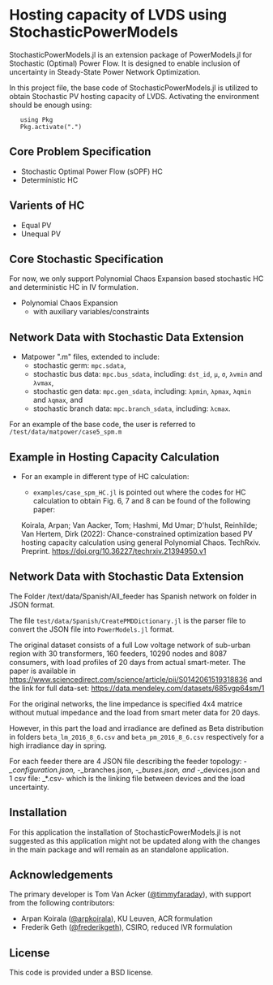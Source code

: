 # Hosting capacity of LVDS using StochasticPowerModels


StochasticPowerModels.jl is an extension package of PowerModels.jl for 
Stochastic (Optimal) Power Flow. It is designed to enable inclusion of 
uncertainty in Steady-State Power Network Optimization. 

In this project file, the base code of StochasticPowerModels.jl is utilized to obtain Stochastic PV hosting capacity of LVDS. Activating the environment should be enough using:
 ```
    using Pkg
    Pkg.activate(".")
```
## Core Problem Specification

- Stochastic Optimal Power Flow (sOPF) HC
- Deterministic HC


## Varients of HC

- Equal PV
- Unequal PV

## Core Stochastic Specification
For now, we only support Polynomial Chaos Expansion based stochastic HC and deterministic HC in IV formulation.

- Polynomial Chaos Expansion
    - with auxiliary variables/constraints

## Network Data with Stochastic Data Extension

- Matpower ".m" files, extended to include:
    - stochastic germ: `mpc.sdata`,
    - stochastic bus data: `mpc.bus_sdata`, including: `dst_id`, `μ`, `σ`, `λvmin` and `λvmax`,
    - stochastic gen data: `mpc.gen_sdata`, including: `λpmin`, `λpmax`, `λqmin` and `λqmax`, and
    - stochastic branch data: `mpc.branch_sdata`, including: `λcmax`.

For an example of the base code, the user is referred to `/test/data/matpower/case5_spm.m`

## Example in Hosting Capacity Calculation
- For an example in different type of HC calculation:
    - `examples/case_spm_HC.jl` is pointed out where the codes for HC calculation to obtain Fig. 6, 7 and 8 can be found of the following paper:
    
    Koirala, Arpan; Van Aacker, Tom; Hashmi, Md Umar; D'hulst, Reinhilde; Van Hertem, Dirk (2022): Chance-constrained optimization based PV hosting capacity calculation using general Polynomial Chaos. TechRxiv. Preprint. https://doi.org/10.36227/techrxiv.21394950.v1 
    
## Network Data with Stochastic Data Extension
The Folder /text/data/Spanish/All_feeder has Spanish network on folder in JSON format. 

The file `test/data/Spanish/CreatePMDDictionary.jl` is the parser file to convert the JSON file into `PowerModels.jl` format.

The original dataset consists of a full Low voltage network of sub-urban region with 30 transformers, 160 feeders, 10290 nodes and 8087 consumers, with load profiles of 20 days from actual smart-meter.
The paper is available in https://www.sciencedirect.com/science/article/pii/S0142061519318836
and the link for full data-set: https://data.mendeley.com/datasets/685vgp64sm/1

For the original networks, the line impedance is specified 4x4 matrice without mutual impedance and the load from smart meter data for 20 days.

However, in this part the load and irradiance are defined as Beta distribution in folders `beta_lm_2016_8_6.csv` and `beta_pm_2016_8_6.csv` respectively for a high irradiance day in spring. 

For each feeder there are 4 JSON file describing the feeder topology:
	-*_configuration.json, 
	-*_branches.json, 
	-*_buses.json, and 
	-*_devices.json 
and 1 csv file:
  	_*.csv- which is the linking file between devices and the load uncertainty. 



    
## Installation
For this application the installation of StochasticPowerModels.jl is not suggested as this application might not be updated along with the changes in the main package and will remain as an standalone application.

## Acknowledgements

The primary developer is Tom Van Acker ([@timmyfaraday](https://github.com/timmyfaraday)), 
with support from the following contributors:
- Arpan Koirala ([@arpkoirala](https://github.com/arpkoirala)), KU Leuven, ACR formulation
- Frederik Geth ([@frederikgeth](https://github.com/frederikgeth)), CSIRO, reduced IVR formulation

## License

This code is provided under a BSD license.
